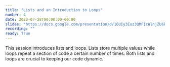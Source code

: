 ```yaml
---
title: "Lists and an Introduction to Loops"
number: 4
date: 2022-07-28T00:00:00-00:00
slides: "https://docs.google.com/presentation/d/16UIy3Euz3QMFIcWlnjZU6kaiJ8iatPCVrURqfhQyPZY/edit?usp=sharing"
recording: ""
ready: True
---
```


This session introduces lists and loops. Lists store multiple values while loops repeat a section of code a certain number of times. Both lists and loops are crucial to keeping our code dynamic.